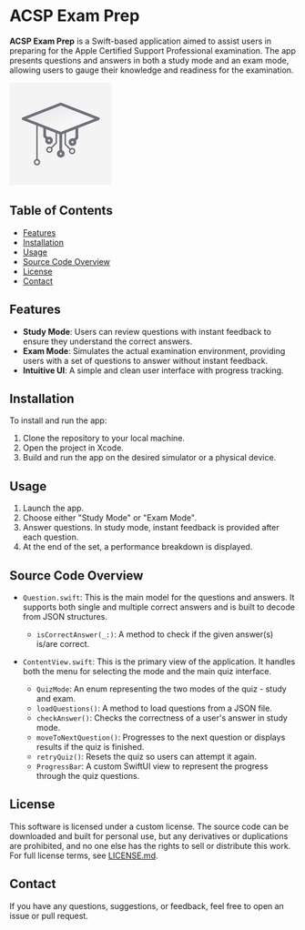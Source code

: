# ACSP Exam Prep

**ACSP Exam Prep** is a Swift-based application aimed to assist users in preparing for the Apple Certified Support Professional examination. The app presents questions and answers in both a study mode and an exam mode, allowing users to gauge their knowledge and readiness for the examination.

![ACSP Exam Prep Logo](https://github.com/CraigOpie/acsp/blob/main/ACSP%20Exam%20Prep/ACSP%20Exam%20Prep/Icon/iPhone/AppIcon.appiconset/180.png?raw=true)

## Table of Contents

- [Features](#features)
- [Installation](#installation)
- [Usage](#usage)
- [Source Code Overview](#source-code-overview)
- [License](#license)
- [Contact](#contact)

## Features

- **Study Mode**: Users can review questions with instant feedback to ensure they understand the correct answers.
- **Exam Mode**: Simulates the actual examination environment, providing users with a set of questions to answer without instant feedback.
- **Intuitive UI**: A simple and clean user interface with progress tracking.

## Installation

To install and run the app:

1. Clone the repository to your local machine.
2. Open the project in Xcode.
3. Build and run the app on the desired simulator or a physical device.

## Usage

1. Launch the app.
2. Choose either "Study Mode" or "Exam Mode".
3. Answer questions. In study mode, instant feedback is provided after each question.
4. At the end of the set, a performance breakdown is displayed.

## Source Code Overview

- `Question.swift`: This is the main model for the questions and answers. It supports both single and multiple correct answers and is built to decode from JSON structures.
  
  - `isCorrectAnswer(_:)`: A method to check if the given answer(s) is/are correct.

- `ContentView.swift`: This is the primary view of the application. It handles both the menu for selecting the mode and the main quiz interface.

  - `QuizMode`: An enum representing the two modes of the quiz - study and exam.
  - `loadQuestions()`: A method to load questions from a JSON file.
  - `checkAnswer()`: Checks the correctness of a user's answer in study mode.
  - `moveToNextQuestion()`: Progresses to the next question or displays results if the quiz is finished.
  - `retryQuiz()`: Resets the quiz so users can attempt it again.
  - `ProgressBar`: A custom SwiftUI view to represent the progress through the quiz questions.

## License

This software is licensed under a custom license. The source code can be downloaded and built for personal use, but any derivatives or duplications are prohibited, and no one else has the rights to sell or distribute this work. For full license terms, see [LICENSE.md](https://github.com/CraigOpie/acsp/blob/main/LICENSE.md).

## Contact

If you have any questions, suggestions, or feedback, feel free to open an issue or pull request.

